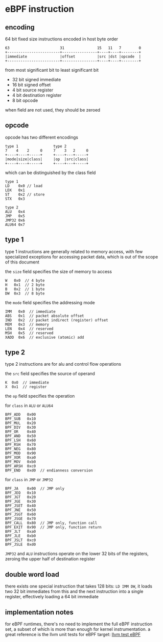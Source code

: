# eBPF instruction

## encoding
64 bit fixed size instructions encoded in host byte order

    63                       31               15   11   7        0
    +------------------------+----------------+----+----+--------+
    |immediate               |offset          |src |dst |opcode  |
    +------------------------+----------------+----+----+--------+

from most significant bit to least significant bit  
 - 32 bit signed immediate
 - 16 bit signed offset
 - 4 bit source register
 - 4 bit destination register
 - 8 bit opcode

when field are not used, they should be zeroed

## opcode
opcode has two different encodings  

    type 1                type 2
    7    4    2     0     7    3   2     0
    +----+----+-----+     +----+---+-----+
    |mode|size|class|     |op  |src|class|
    +----+----+-----+     +----+---+-----+

which can be distinguished by the class field

    type 1
    LD    0x0 // load
    LDX   0x1
    ST    0x2 // store
    STX   0x3

    type 2
    ALU   0x4
    JMP   0x5
    JMP32 0x6
    ALU64 0x7

## type 1
type 1 instructions are generally related to memory access, with few specialized exceptions for accessing packet data, which is out of the scope of this document  

the `size` field specifies the size of memory to access  

    W   0x0  // 4 byte
    H   0x1  // 2 byte
    B   0x2  // 1 byte
    DW  0x3  // 8 byte

the `mode` field specifies the addressing mode

    IMM   0x0  // immediate
    ABS   0x1  // packet absolute offset
    IND   0x2  // packet indirect (register) offset
    MEM   0x3  // memory
    LEN   0x4  // reserved
    MSH   0x5  // reserved
    XADD  0x6  // exclusive (atomic) add

## type 2
type 2 instructions are for alu and control flow operations

the `src` field specifies the source of operand

    K  0x0  // immediate
    X  0x1  // register

the `op` field specifies the operation  

for `class` in `ALU` or `ALU64`

    BPF_ADD   0x00
    BPF_SUB   0x10
    BPF_MUL   0x20
    BPF_DIV   0x30
    BPF_OR    0x40
    BPF_AND   0x50
    BPF_LSH   0x60
    BPF_RSH   0x70
    BPF_NEG   0x80
    BPF_MOD   0x90
    BPF_XOR   0xa0
    BPF_MOV   0xb0
    BPF_ARSH  0xc0
    BPF_END   0xd0  // endianness conversion

for `class` in `JMP` or `JMP32`

    BPF_JA    0x00  // JMP only
    BPF_JEQ   0x10
    BPF_JGT   0x20
    BPF_JGE   0x30
    BPF_JSET  0x40
    BPF_JNE   0x50
    BPF_JSGT  0x60
    BPF_JSGE  0x70
    BPF_CALL  0x80  // JMP only, function call
    BPF_EXIT  0x90  // JMP only, function return
    BPF_JLT   0xa0
    BPF_JLE   0xb0
    BPF_JSLT  0xc0
    BPF_JSLE  0xd0

`JMP32` and `ALU` instructions operate on the lower 32 bits of the registers, zeroing the upper half of destination register

## double word load
there exists one special instruction that takes 128 bits: `LD IMM DW`, it loads two 32 bit immediates from this and the next instruction into a single register, effectively loading a 64 bit immediate

## implementation notes
for eBPF runtimes, there's no need to implement the full eBPF instruction set, a subset of which is more than enough for kernel instrumentation. a great reference is the llvm unit tests for eBPF target: [llvm test eBPF](https://github.com/llvm/llvm-project/tree/main/llvm/test/MC/BPF)
